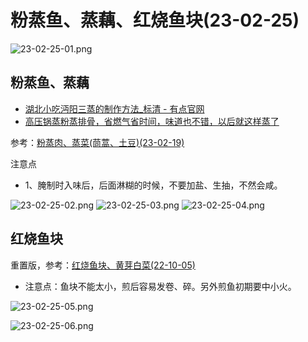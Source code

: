 # 粉蒸鱼、蒸藕、红烧鱼块(23-02-25)

![23-02-25-01.png](/images/food/23-02-25-01.png)

## 粉蒸鱼、蒸藕

- [湖北小吃沔阳三蒸的制作方法_标清 - 有点官网](https://www.bilibili.com/video/BV1144y1b7je)
- [高压锅蒸粉蒸排骨，省燃气省时间，味道也不错，以后就这样蒸了](https://www.bilibili.com/video/BV1nF411K7sJ)

参考：[粉蒸肉、蒸菜(茼蒿、土豆)(23-02-19)](/daily/23-02-19.html)

注意点
  - 1、腌制时入味后，后面淋糊的时候，不要加盐、生抽，不然会咸。


![23-02-25-02.png](/images/food/23-02-25-02.png)
![23-02-25-03.png](/images/food/23-02-25-03.png)
![23-02-25-04.png](/images/food/23-02-25-04.png)

## 红烧鱼块
重置版，参考：[红烧鱼块、黄芽白菜(22-10-05)](/daily/22-10-05.html)

- 注意点：鱼块不能太小，煎后容易发卷、碎。另外煎鱼初期要中小火。

![23-02-25-05.png](/images/food/23-02-25-05.png)

![23-02-25-06.png](/images/food/23-02-25-06.png)
